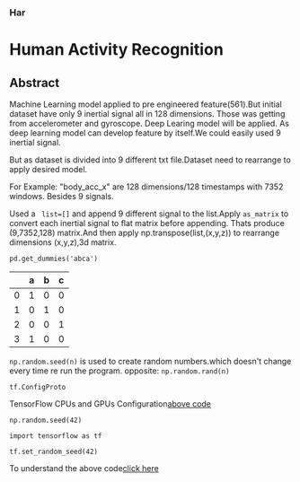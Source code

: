 ### Har
# Human Activity Recognition
## Abstract
Machine Learning model applied to pre engineered feature(561).But initial dataset have only 9 inertial signal all in 128 dimensions. Those was getting from accelerometer and gyroscope. Deep Learing model will be applied. As deep learning model can develop feature by itself.We could easily used 9 inertial signal.

But as dataset is divided into 9 different txt file.Dataset need to rearrange to apply desired model.

For Example: "body_acc_x" are 128 dimensions/128 timestamps with 7352 windows. Besides 9 signals.

Used a ``` list=[]``` and append 9 different signal to the list.Apply ``` as_matrix ``` to convert each inertial signal to flat matrix before appending. Thats produce (9,7352,128) matrix.And then apply np.transpose(list,(x,y,z)) to rearrange dimensions (x,y,z),3d matrix.

```pd.get_dummies('abca')```

|  | a| b| c|
|--|--|--|--|  
| 0| 1| 0| 0|
| 1| 0| 1| 0|
| 2| 0| 0| 1|
| 3| 1| 0| 0|

```np.random.seed(n)``` is used to create random numbers.which doesn't change every time re run the program. opposite: ```np.random.rand(n)```

```tf.ConfigProto``` 

TensorFlow CPUs and GPUs Configuration[above code](https://medium.com/@liyin2015/tensorflow-cpus-and-gpus-configuration-9c223436d4ef)

```np.random.seed(42)```

```import tensorflow as tf```

```tf.set_random_seed(42)```

To understand the above code[click here ](https://github.com/tensorflow/tensorflow/issues/29101)

